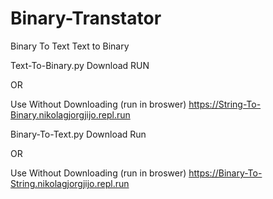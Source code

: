 # Binary-Transtator
Binary To Text     Text to Binary


Text-To-Binary.py
Download 
RUN

OR 

Use Without Downloading (run in broswer) https://String-To-Binary.nikolagjorgjijo.repl.run


Binary-To-Text.py
Download
Run 

OR 

Use Without Downloading (run in broswer) https://Binary-To-String.nikolagjorgjijo.repl.run
